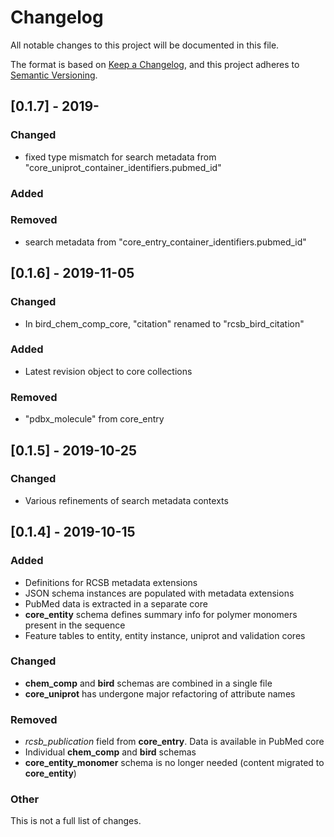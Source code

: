 # Changelog
All notable changes to this project will be documented in this file.

The format is based on [Keep a Changelog](https://keepachangelog.com/en/1.0.0/),
and this project adheres to [Semantic Versioning](https://semver.org/spec/v2.0.0.html).

## [0.1.7] - 2019-

### Changed
- fixed type mismatch for search metadata from "core_uniprot_container_identifiers.pubmed_id"

### Added

### Removed
- search metadata from "core_entry_container_identifiers.pubmed_id"

## [0.1.6] - 2019-11-05

### Changed
- In bird_chem_comp_core, "citation" renamed to "rcsb_bird_citation"

### Added
- Latest revision object to core collections

### Removed
- "pdbx_molecule" from core_entry

## [0.1.5] - 2019-10-25

### Changed
- Various refinements of search metadata contexts


## [0.1.4] - 2019-10-15
### Added
- Definitions for RCSB metadata extensions
- JSON schema instances are populated with metadata extensions 
- PubMed data is extracted in a separate core
- __core_entity__ schema defines summary info for polymer monomers present in the sequence
- Feature tables to entity, entity instance, uniprot and validation cores


### Changed
- __chem_comp__ and  __bird__ schemas are combined in a single file
- __core_uniprot__ has undergone major refactoring of attribute names 


### Removed
- _rcsb_publication_ field from __core_entry__. Data is available in PubMed core
- Individual __chem_comp__ and  __bird__ schemas
- __core_entity_monomer__ schema is no longer needed (content migrated to __core_entity__)

### Other
This is not a full list of changes.
